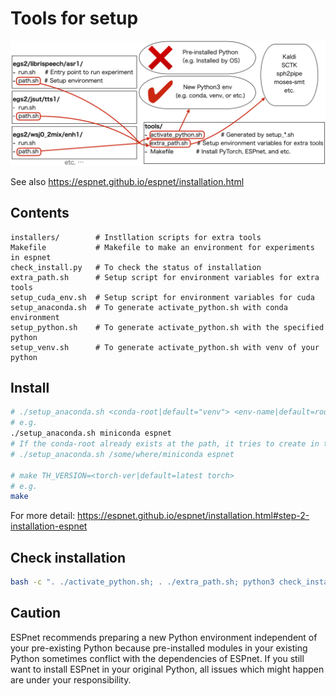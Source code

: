# Tools for setup

<div align="left"><img src="../doc/image/environment_structure.png" width="700"/></div>


See also https://espnet.github.io/espnet/installation.html

## Contents
```
installers/        # Instllation scripts for extra tools
Makefile           # Makefile to make an environment for experiments in espnet
check_install.py   # To check the status of installation
extra_path.sh      # Setup script for environment variables for extra tools
setup_cuda_env.sh  # Setup script for environment variables for cuda
setup_anaconda.sh  # To generate activate_python.sh with conda environment
setup_python.sh    # To generate activate_python.sh with the specified python
setup_venv.sh      # To generate activate_python.sh with venv of your python
```

## Install

```sh
# ./setup_anaconda.sh <conda-root|default="venv"> <env-name|default=root env> <python-version|default=latest python>
# e.g.
./setup_anaconda.sh miniconda espnet
# If the conda-root already exists at the path, it tries to create in the conda
# ./setup_anaconda.sh /some/where/miniconda espnet

# make TH_VERSION=<torch-ver|default=latest torch>
# e.g.
make
```

For more detail: https://espnet.github.io/espnet/installation.html#step-2-installation-espnet



## Check installation

```sh
bash -c ". ./activate_python.sh; . ./extra_path.sh; python3 check_install.py"
```


## Caution

ESPnet recommends preparing a new Python environment independent of your pre-existing Python because pre-installed modules in your existing Python sometimes conflict with the dependencies of ESPnet. If you still want to install ESPnet in your original Python, all issues which might happen are under your responsibility.
